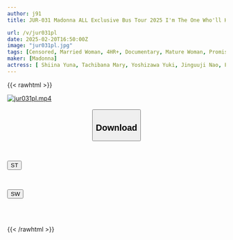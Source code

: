 ```yaml
---
author: j91
title: JUR-031 Madonna ALL Exclusive Bus Tour 2025 I'm The One Who'll Have The Most Beautiful Women All To Myself!! Grab The Harem Of Your Dreams!! A Huge Orgy With 37 People!! Part 1

url: /v/jur031pl
date: 2025-02-20T16:50:00Z
image: "jur031pl.jpg"
tags: [Censored, Married Woman, 4HR+, Documentary, Mature Woman, Promiscuity	]
maker: [Madonna]
actress: [ Shiina Yuna, Tachibana Mary, Yoshizawa Yuki, Jinguuji Nao, Fujimori Riho, Ichiki Mahiro ,Asahi Rio, Kotou Mariko, Yoshinaga Touko ]
---
```



{{< rawhtml >}}

<div class="video" data-videoid="Bb1VjZRADMhyegD">
    <a href="javascript:;">
        <img src="/v/jur031pl/jur031pl.jpg" width="WIDTH" height="HEIGHT" alt="jur031pl.mp4" loading="lazy">
    </a>
</div>

<script type="text/javascript" src="https://j91.asia/asset/on-demand-st.js"></script>

<br>
  <link rel="stylesheet" href="https://j91.asia/asset/bs5.css">
  
  <center>
  <button class="btn btn-primary" type="button" data-bs-toggle="collapse" data-bs-target=".multi-collapse" aria-expanded="false" aria-controls="multiCollapseExample1 multiCollapseExample2"><h2>Download</h2></button></center>
</p>
<div class="row">
  <div class="col">
    <div class="collapse multi-collapse" id="multiCollapseExample1">
      <div class="card card-body">
	      	      <br>
<div class="buttons">  
<p><a href="/v/jur031pl/st.html" target="_blank"><button class="btn-hover color-3"><i class="fa fa-download"></i> ST</button></a></p></div>
    </div>
  </div>
</div>
  <div class="col">
    <div class="collapse multi-collapse" id="multiCollapseExample2">
      <div class="card card-body">
	      <br>
<div class="buttons">
<p><a href="/v/jur031pl/sw.html" target="_blank"><button class="btn-hover color-2"><i class="fa fa-download"></i> SW</button></a></p></div>
<br><br>
      </div>
    </div>
  </div>
</div>

{{< /rawhtml >}}